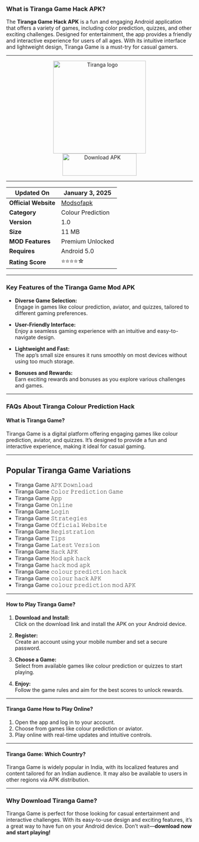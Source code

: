 ### What is Tiranga Game Hack APK?

The **Tiranga Game Hack APK** is a fun and engaging Android application that offers a variety of games, including color prediction, quizzes, and other exciting challenges. Designed for entertainment, the app provides a friendly and interactive experience for users of all ages. With its intuitive interface and lightweight design, Tiranga Game is a must-try for casual gamers.

---

<div align="center">

<img src="https://github.com/user-attachments/assets/44c1c407-7884-4d70-9147-cf95fc98f9dd" alt="Tiranga logo" width="250" height="250">  
<br>  
<a href="https://rpy.club/lm/Bm4OQs5ZE2">
    <img src="https://github.com/user-attachments/assets/ba0890f7-4c5a-4a60-ae30-560b2ffd1e24" alt="Download APK" width="200" height="60">
</a>

---

| **Updated On**        | January 3, 2025 |
|------------------------|-------------------|
| **Official Website**     | [Modsofapk](https://modsofapk.com) |
| **Category**           | Colour Prediction     |
| **Version**            | 1.0        |
| **Size**               | 11 MB            |
| **MOD Features**       | Premium Unlocked  |
| **Requires**           | Android 5.0       |
| **Rating Score**       | ⭐⭐⭐⭐☆            |

</div>

---

### Key Features of the Tiranga Game Mod APK

- **Diverse Game Selection:**  
  Engage in games like colour prediction, aviator, and quizzes, tailored to different gaming preferences.  

- **User-Friendly Interface:**  
  Enjoy a seamless gaming experience with an intuitive and easy-to-navigate design.  

- **Lightweight and Fast:**  
  The app’s small size ensures it runs smoothly on most devices without using too much storage.  

- **Bonuses and Rewards:**  
  Earn exciting rewards and bonuses as you explore various challenges and games.  

---

### FAQs About Tiranga Colour Prediction Hack

#### **What is Tiranga Game?**
Tiranga Game is a digital platform offering engaging games like colour prediction, aviator, and quizzes. It’s designed to provide a fun and interactive experience, making it ideal for casual gaming.

---

## Popular Tiranga Game Variations

- Tiranga Game 𝙰𝙿𝙺 𝙳𝚘𝚠𝚗𝚕𝚘𝚊𝚍  
- Tiranga Game 𝙲𝚘𝚕𝚘𝚛 𝙿𝚛𝚎𝚍𝚒𝚌𝚝𝚒𝚘𝚗 𝙶𝚊𝚖𝚎  
- Tiranga Game 𝙰𝚙𝚙  
- Tiranga Game 𝙾𝚗𝚕𝚒𝚗𝚎  
- Tiranga Game 𝙻𝚘𝚐𝚒𝚗  
- Tiranga Game 𝚂𝚝𝚛𝚊𝚝𝚎𝚐𝚒𝚎𝚜  
- Tiranga Game 𝙾𝚏𝚏𝚒𝚌𝚒𝚊𝚕 𝚆𝚎𝚋𝚜𝚒𝚝𝚎  
- Tiranga Game 𝚁𝚎𝚐𝚒𝚜𝚝𝚛𝚊𝚝𝚒𝚘𝚗  
- Tiranga Game 𝚃𝚒𝚙𝚜  
- Tiranga Game 𝙻𝚊𝚝𝚎𝚜𝚝 𝚅𝚎𝚛𝚜𝚒𝚘𝚗  
- Tiranga Game 𝙷𝚊𝚌𝚔 𝙰𝙿𝙺  
- Tiranga Game 𝙼𝚘𝚍 𝚊𝚙𝚔 𝚑𝚊𝚌𝚔  
- Tiranga Game 𝚑𝚊𝚌𝚔 𝚖𝚘𝚍 𝚊𝚙𝚔  
- Tiranga Game 𝚌𝚘𝚕𝚘𝚞𝚛 𝚙𝚛𝚎𝚍𝚒𝚌𝚝𝚒𝚘𝚗 𝚑𝚊𝚌𝚔  
- Tiranga Game 𝚌𝚘𝚕𝚘𝚞𝚛 𝚑𝚊𝚌𝚔 𝙰𝙿𝙺  
- Tiranga Game 𝚌𝚘𝚕𝚘𝚞𝚛 𝚙𝚛𝚎𝚍𝚒𝚌𝚝𝚒𝚘𝚗 𝚖𝚘𝚍 𝙰𝙿𝙺  

---

#### **How to Play Tiranga Game?**
1. **Download and Install:**  
   Click on the download link and install the APK on your Android device.  

2. **Register:**  
   Create an account using your mobile number and set a secure password.  

3. **Choose a Game:**  
   Select from available games like colour prediction or quizzes to start playing.  

4. **Enjoy:**  
   Follow the game rules and aim for the best scores to unlock rewards.

---

#### **Tiranga Game How to Play Online?**
1. Open the app and log in to your account.  
2. Choose from games like colour prediction or aviator.  
3. Play online with real-time updates and intuitive controls.  

---

#### **Tiranga Game: Which Country?**
Tiranga Game is widely popular in India, with its localized features and content tailored for an Indian audience. It may also be available to users in other regions via APK distribution.

---

### **Why Download Tiranga Game?**
Tiranga Game is perfect for those looking for casual entertainment and interactive challenges. With its easy-to-use design and exciting features, it’s a great way to have fun on your Android device. Don’t wait—**download now and start playing!**
